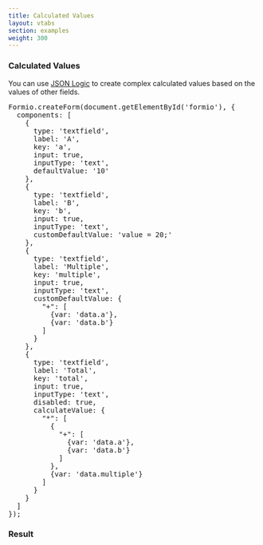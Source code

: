 ```yaml
---
title: Calculated Values
layout: vtabs
section: examples
weight: 300
---
```

### Calculated Values
You can use [JSON Logic](http://jsonlogic.com) to create complex calculated values based on the values of other fields.

<div class="row">
  <div class="col col-sm-7">
<pre>
Formio.createForm(document.getElementById('formio'), {
  components: [
    {
      type: 'textfield',
      label: 'A',
      key: 'a',
      input: true,
      inputType: 'text',
      defaultValue: '10'
    },
    {
      type: 'textfield',
      label: 'B',
      key: 'b',
      input: true,
      inputType: 'text',
      customDefaultValue: 'value = 20;'
    },
    {
      type: 'textfield',
      label: 'Multiple',
      key: 'multiple',
      input: true,
      inputType: 'text',
      customDefaultValue: {
        "+": [
          {var: 'data.a'},
          {var: 'data.b'}
        ]
      }
    },
    {
      type: 'textfield',
      label: 'Total',
      key: 'total',
      input: true,
      inputType: 'text',
      disabled: true,
      calculateValue: {
        "*": [
          {
            "+": [
              {var: 'data.a'},
              {var: 'data.b'}
            ]
          },
          {var: 'data.multiple'}
        ]
      }
    }
  ]
});
</pre>
  </div>
  <div class="col col-sm-5">
  <h3>Result</h3>
  <div class="well">
  <div id="formio"></div>
  <script type="text/javascript">
  Formio.createForm(document.getElementById('formio'), {
    components: [
      {
        type: 'textfield',
        label: 'A',
        key: 'a',
        input: true,
        inputType: 'text',
        defaultValue: '10'
      },
      {
        type: 'textfield',
        label: 'B',
        key: 'b',
        input: true,
        inputType: 'text',
        customDefaultValue: 'value = 20;'
      },
      {
        type: 'textfield',
        label: 'Multiplier',
        key: 'multiplier',
        input: true,
        inputType: 'text',
        customDefaultValue: {
          "+": [
            {var: 'data.a'},
            {var: 'data.b'}
          ]
        }
      },
      {
        type: 'textfield',
        label: 'Total',
        key: 'total',
        input: true,
        inputType: 'text',
        disabled: true,
        calculateValue: {
          "*": [
            {
              "+": [
                {var: 'data.a'},
                {var: 'data.b'}
              ]
            },
            {var: 'data.multiplier'}
          ]
        }
      }
    ]
  });
  </script>
  </div>
  </div>
</div>

